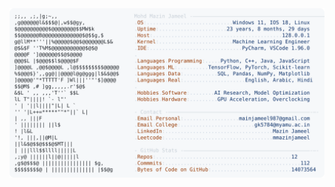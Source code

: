 <picture>
  <source srcset="https://raw.githubusercontent.com/mmazinjameel/mmazinjameel/main/dark_mode.svg?v=1754201741" media="(prefers-color-scheme: dark)">
  <img src="https://raw.githubusercontent.com/mmazinjameel/mmazinjameel/main/light_mode.svg?v=1754201741">
</picture>
